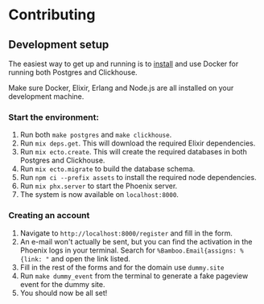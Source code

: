 # Contributing

## Development setup

The easiest way to get up and running is to [install](https://docs.docker.com/get-docker/) and use Docker for running both Postgres and Clickhouse.

Make sure Docker, Elixir, Erlang and Node.js are all installed on your development machine.

### Start the environment:

1. Run both `make postgres` and `make clickhouse`.
2. Run `mix deps.get`. This will download the required Elixir dependencies.
2. Run `mix ecto.create`. This will create the required databases in both Postgres and Clickhouse.
3. Run `mix ecto.migrate` to build the database schema.
4. Run `npm ci --prefix assets` to install the required node dependencies.
5. Run `mix phx.server` to start the Phoenix server.
6. The system is now available on `localhost:8000`.

### Creating an account

1. Navigate to `http://localhost:8000/register` and fill in the form.
2. An e-mail won't actually be sent, but you can find the activation in the Phoenix logs in your terminal. Search for `%Bamboo.Email{assigns: %{link: "` and open the link listed.
3. Fill in the rest of the forms and for the domain use `dummy.site`
4. Run `make dummy_event` from the terminal to generate a fake pageview event for the dummy site.
5. You should now be all set!
